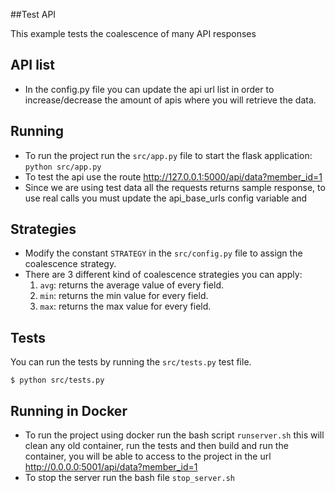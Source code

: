 
##Test API

This example tests the coalescence of many API responses

## API list
  - In the config.py file you can update the api url list in order to 
    increase/decrease the amount of apis where you will retrieve the data.

## Running
  - To run the project run the `src/app.py` file to start the flask application:
    ```python src/app.py```
  - To test the api use the route http://127.0.0.1:5000/api/data?member_id=1 
  - Since we are using test data all the requests returns sample response, 
    to use real calls you must update the api_base_urls config variable and 
    
## Strategies
  - Modify the constant `STRATEGY` in the `src/config.py` file to assign the coalescence strategy.
  - There are 3 different kind of coalescence strategies you can apply:
    1. `avg`: returns the average value of every field.
    2. `min`: returns the min value for every field.
    3. `max`: returns the max value for every field.
    
## Tests
  You can run the tests by running the `src/tests.py` test file.
  
   ```$ python src/tests.py ```

## Running in Docker
  - To run the project using docker run the bash script `runserver.sh` this will clean any old container, 
    run the tests and then build and run the container, you will be able to access to the project in the
    url http://0.0.0.0:5001/api/data?member_id=1
  - To stop the server run the bash file `stop_server.sh`